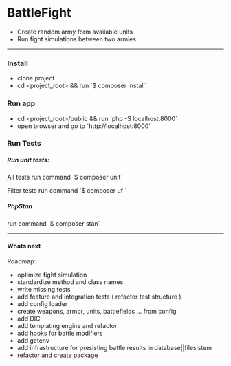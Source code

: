 BattleFight
========================

* Create random army form available units
* Run fight simulations between two armies

---

### Install

 - clone project 
 - cd <project_root> && run ´$ composer install´

### Run app 

- cd <project_root>/public && run ´php -S localhost:8000´
- open browser and go to ´http://localhost:8000´

### Run Tests

##### Run unit tests:

All tests 
run command ´$ composer unit´

Filter tests 
run command ´$ composer uf <FILTER>´

##### PhpStan

run command ´$ composer stan´

---

#### Whats next

Roadmap:

  * optimize fight simulation
  * standardize method and class names 
  * write missing tests
  * add feature and integration tests ( refactor test structure )
  * add config loader 
  * create weapons, armor, units, battlefields ... from config
  * add DIC
  * add templating engine and refactor
  * add hooks for battle modifiers
  * add getenv
  * add infrastructure for presisting battle results in database||filesistem
  * refactor and create package
